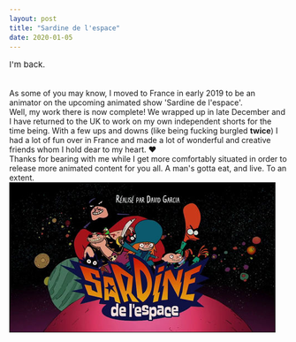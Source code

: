 ```yaml
---
layout: post
title: "Sardine de l'espace"
date: 2020-01-05
---
```


<p style="font-size:15px">I'm back.<br><br>

As some of you may know, I moved to France in early 2019 to be an animator on the upcoming animated show 'Sardine de l'espace'.<br>
Well, my work there is now complete! We wrapped up in late December and I have returned to the UK to work on my own independent shorts for the time being.
With a few ups and downs (like being fucking burgled <b>twice</b>) I had a lot of fun over in France and made a lot of wonderful and creative friends whom I hold dear to my heart. :heart: 
<br>
Thanks for bearing with me while I get more comfortably situated in order to release more animated content for you all. A man's gotta eat, and live. To an extent.
<br>
<img src="/dump/assets/sardine.jpg" alt="Sardine de l'espace" border="1" width="480" height="270">


</p>
